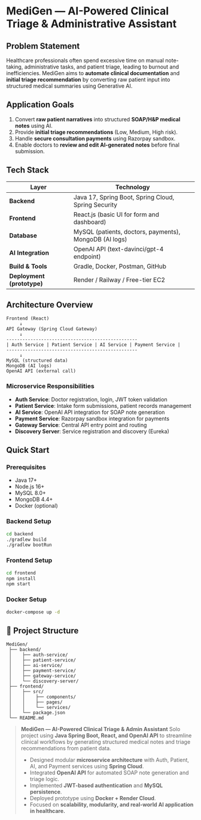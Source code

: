 # MediGen — AI-Powered Clinical Triage & Administrative Assistant

## Problem Statement

Healthcare professionals often spend excessive time on manual note-taking, administrative tasks, and patient triage, leading to burnout and inefficiencies. MediGen aims to **automate clinical documentation** and **initial triage recommendation** by converting raw patient input into structured medical summaries using Generative AI.

##  Application Goals

1. Convert **raw patient narratives** into structured **SOAP/H&P medical notes** using AI.
2. Provide **initial triage recommendations** (Low, Medium, High risk).
3. Handle **secure consultation payments** using Razorpay sandbox.
4. Enable doctors to **review and edit AI-generated notes** before final submission.

##  Tech Stack

| Layer                      | Technology                                             |
| -------------------------- | ------------------------------------------------------ |
| **Backend**                | Java 17, Spring Boot, Spring Cloud, Spring Security    |
| **Frontend**               | React.js (basic UI for form and dashboard)             |
| **Database**               | MySQL (patients, doctors, payments), MongoDB (AI logs) |
| **AI Integration**         | OpenAI API (text-davinci/gpt-4 endpoint)               |
| **Build & Tools**          | Gradle, Docker, Postman, GitHub                        |
| **Deployment (prototype)** | Render / Railway / Free-tier EC2                       |

##  Architecture Overview

```
Frontend (React)
     ↓
API Gateway (Spring Cloud Gateway)
     ↓
-------------------------------------------------
| Auth Service | Patient Service | AI Service | Payment Service |
-------------------------------------------------
     ↓
MySQL (structured data)
MongoDB (AI logs)
OpenAI API (external call)
```

### Microservice Responsibilities

- **Auth Service**: Doctor registration, login, JWT token validation
- **Patient Service**: Intake form submissions, patient records management
- **AI Service**: OpenAI API integration for SOAP note generation
- **Payment Service**: Razorpay sandbox integration for payments
- **Gateway Service**: Central API entry point and routing
- **Discovery Server**: Service registration and discovery (Eureka)

##  Quick Start

### Prerequisites
- Java 17+
- Node.js 16+
- MySQL 8.0+
- MongoDB 4.4+
- Docker (optional)

### Backend Setup
```bash
cd backend
./gradlew build
./gradlew bootRun
```

### Frontend Setup
```bash
cd frontend
npm install
npm start
```

### Docker Setup
```bash
docker-compose up -d
```

## 📁 Project Structure

```
MediGen/
 ├── backend/
 │    ├── auth-service/
 │    ├── patient-service/
 │    ├── ai-service/
 │    ├── payment-service/
 │    ├── gateway-service/
 │    └── discovery-server/
 ├── frontend/
 │    ├── src/
 │    │    ├── components/
 │    │    ├── pages/
 │    │    └── services/
 │    └── package.json
 └── README.md
```



> **MediGen — AI-Powered Clinical Triage & Admin Assistant**
> Solo project using **Java Spring Boot, React, and OpenAI API** to streamline clinical workflows by generating structured medical notes and triage recommendations from patient data.
>
> * Designed modular **microservice architecture** with Auth, Patient, AI, and Payment services using **Spring Cloud**.
> * Integrated **OpenAI API** for automated SOAP note generation and triage logic.
> * Implemented **JWT-based authentication** and **MySQL persistence**.
> * Deployed prototype using **Docker + Render Cloud**.
> * Focused on **scalability, modularity, and real-world AI application in healthcare.**

